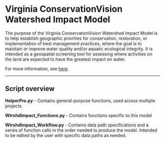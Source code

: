 # Virginia ConservationVision Watershed Impact Model
The purpose of the Virginia ConservationVision Watershed Impact Model is to help establish geographic priorities for conservation, restoration, or implementation of best management practices, where the goal is to maintain or improve water quality and/or aquatic ecological integrity. It is intended as a geospatial screening tool for assessing where activities on the land are expected to have the greatest impact on water. 

For more information, see [here](https://www.dcr.virginia.gov/natural-heritage/vaconviswater).

---
## Script overview

**HelperPro.py** - Contains general-purpose functions, used across multiple projects

**WtrshdImpact_Functions.py** - Contains functions specific to this model

**WtrshdImpact_Workflow.py** - Contains data path specifications and a series of function calls in the order needed to produce the model. Intended to be edited by the user with specific data paths as needed.
